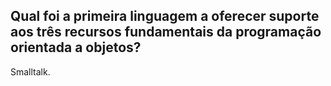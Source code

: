 ## Qual foi a primeira linguagem a oferecer suporte aos três recursos fundamentais da programação orientada a objetos?

Smalltalk.

